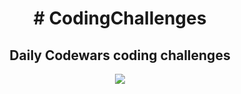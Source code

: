 <h1 align="center"># CodingChallenges</h1>

<h2 align="center">Daily Codewars coding challenges</h2> 

<p align="center">
<img src="https://www.codewars.com/users/Widezad/badges/large">
 </p>
 
 
